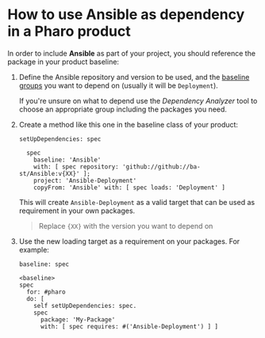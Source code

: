 # How to use Ansible as dependency in a Pharo product

In order to include **Ansible** as part of your project, you should reference
the package in your product baseline:

1. Define the Ansible repository and version to be used, and the [baseline groups](../reference/Baseline-groups.md)
    you want to depend on (usually it will be `Deployment`).

    If you're unsure on what to depend use the *Dependency Analyzer*
    tool to choose an appropriate group including the packages you need.

2. Create a method like this one in the baseline class of your product:

    ```smalltalk
    setUpDependencies: spec

      spec
        baseline: 'Ansible'
        with: [ spec repository: 'github://github://ba-st/Ansible:v{XX}' ];
        project: 'Ansible-Deployment'
        copyFrom: 'Ansible' with: [ spec loads: 'Deployment' ]
    ```

    This will create `Ansible-Deployment` as a valid target that can be used
    as requirement in your own packages.

    > Replace `{XX}` with the version you want to depend on

3. Use the new loading target as a requirement on your packages. For example:

    ```smalltalk
    baseline: spec

    <baseline>
    spec
      for: #pharo
      do: [
        self setUpDependencies: spec.
        spec
          package: 'My-Package'
          with: [ spec requires: #('Ansible-Deployment') ] ]
    ```
